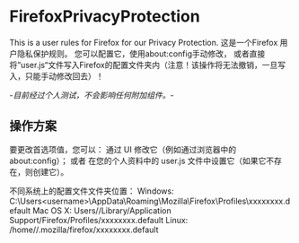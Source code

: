 # FirefoxPrivacyProtection

This is a user rules for Firefox for our Privacy Protection.
这是一个Firefox 用户隐私保护规则。
您可以配置它，使用about:config手动修改，
或者直接将”user.js“文件写入Firefox的配置文件夹内（注意！该操作将无法撤销，一旦写入，只能手动修改回去）！

*-目前经过个人测试，不会影响任何附加组件。-*

## 操作方案

要更改首选项值，您可以：
通过 UI 修改它（例如通过浏览器中的 about:config）； 或者
在您的个人资料中的 user.js 文件中设置它（如果它不存在，则创建它）。

不同系统上的配置文件文件夹位置：
Windows: C:\Users\<username>\AppData\Roaming\Mozilla\Firefox\Profiles\xxxxxxxx.default
Mac OS X: Users/<username>/Library/Application Support/Firefox/Profiles/xxxxxxxx.default
Linux: /home/<username>/.mozilla/firefox/xxxxxxxx.default
